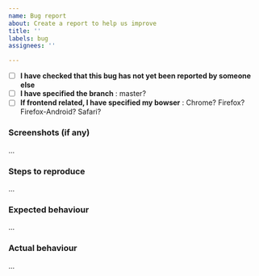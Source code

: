```yaml
---
name: Bug report
about: Create a report to help us improve
title: ''
labels: bug
assignees: ''

---
```


* [ ] **I have checked that this bug has not yet been reported by someone else**
* [ ] **I have specified the branch** : master?
* [ ] **If frontend related, I have specified my bowser** : Chrome? Firefox? Firefox-Android? Safari?

### Screenshots (if any)

...

### Steps to reproduce

...

### Expected behaviour

...

### Actual behaviour

...
